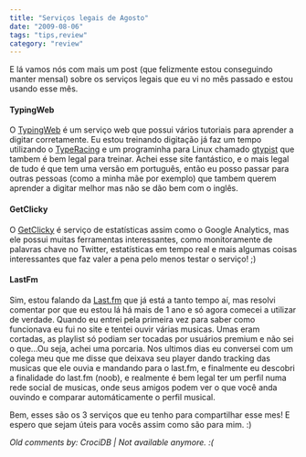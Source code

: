 ```yaml
---
title: "Serviços legais de Agosto"
date: "2009-08-06"
tags: "tips,review"
category: "review"
---
```


E lá vamos nós com mais um post (que felizmente estou conseguindo
manter mensal) sobre os serviços legais que eu vi no mês passado e
estou usando esse mês.

#### TypingWeb

O [TypingWeb](http://pt.typingweb.com/ "TypingWeb") é um serviço web
que possui vários tutoriais para aprender a digitar corretamente. Eu
estou treinando digitação já faz um tempo utilizando o
[TypeRacing](http://pothix.com/blog/development/servicos-legais-de-julho "Meu post onde menciono o TypeRacer")
e um programinha para Linux chamado
[gtypist](http://www.gnu.org/software/gtypist/ "Gtypist GNU page")
que tambem é bem legal para treinar. Achei esse site
fantástico, e o mais legal de tudo é que tem uma versão em português,
então eu posso passar para outras pessoas (como a minha mãe por
exemplo) que tambem querem aprender a digitar melhor mas não se dão
bem com o inglês.

#### GetClicky

O [GetClicky](http://getclicky.com/ "GetClicky website") é serviço de
estatísticas assim como o Google Analytics, mas ele possui muitas
ferramentas interessantes, como monitoramente de palavras chave no
Twitter, estatísticas em tempo real e mais algumas coisas
interessantes que faz valer a pena pelo menos testar o serviço! ;)

#### LastFm

Sim, estou falando da
[Last.fm](http://last.fm/user/PotHix "Meu perfil no last.fm")
que já está a tanto tempo aí, mas resolvi comentar por
que eu estou lá há mais de 1 ano e só agora comecei a utilizar de
verdade. Quando eu entrei pela primeira vez para saber como funcionava
eu fui no site e tentei ouvir várias musicas. Umas eram cortadas, as
playlist só podiam ser tocadas por usuários premium e não sei o
que...Ou seja, achei uma porcaria.  Nos ultimos dias eu conversei com
um colega meu que me disse que deixava seu player dando tracking das
musicas que ele ouvia e mandando para o last.fm, e finalmente eu
descobri a finalidade do last.fm (noob), e realmente é bem legal ter
um perfil numa rede social de musicas, onde seus amigos podem ver o
que você anda ouvindo e comparar automáticamente o perfil musical.

Bem, esses são os 3 serviços que eu tenho para compartilhar esse mes!
E espero que sejam úteis para vocês assim como são para mim. :)



_Old comments by: CrociDB | Not available anymore. :(_
